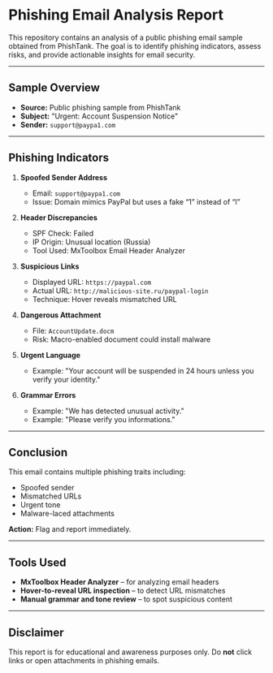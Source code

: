 # Phishing Email Analysis Report

This repository contains an analysis of a public phishing email sample obtained from PhishTank. The goal is to identify phishing indicators, assess risks, and provide actionable insights for email security.

---

## Sample Overview

- **Source:** Public phishing sample from PhishTank  
- **Subject:** "Urgent: Account Suspension Notice"  
- **Sender:** `support@paypa1.com`

---

## Phishing Indicators

1. **Spoofed Sender Address**  
   - Email: `support@paypa1.com`  
   - Issue: Domain mimics PayPal but uses a fake “1” instead of “l”

2. **Header Discrepancies**  
   - SPF Check: Failed  
   - IP Origin: Unusual location (Russia)  
   - Tool Used: MxToolbox Email Header Analyzer

3. **Suspicious Links**  
   - Displayed URL: `https://paypal.com`  
   - Actual URL: `http://malicious-site.ru/paypal-login`  
   - Technique: Hover reveals mismatched URL

4. **Dangerous Attachment**  
   - File: `AccountUpdate.docm`  
   - Risk: Macro-enabled document could install malware

5. **Urgent Language**  
   - Example: "Your account will be suspended in 24 hours unless you verify your identity."

6. **Grammar Errors**  
   - Example: "We has detected unusual activity."  
   - Example: "Please verify you informations."

---

## Conclusion

This email contains multiple phishing traits including:  

- Spoofed sender  
- Mismatched URLs  
- Urgent tone  
- Malware-laced attachments  

**Action:** Flag and report immediately.

---

## Tools Used

- **MxToolbox Header Analyzer** – for analyzing email headers  
- **Hover-to-reveal URL inspection** – to detect URL mismatches  
- **Manual grammar and tone review** – to spot suspicious content

---

## Disclaimer

This report is for educational and awareness purposes only. Do **not** click links or open attachments in phishing emails.

